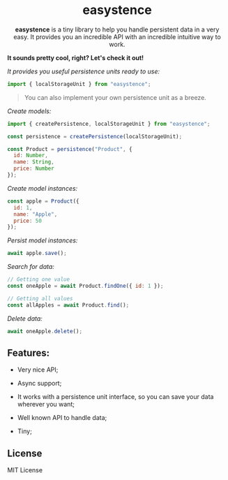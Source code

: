 <h1 align="center">easystence</h1>

<p align="center">
  <b>easystence</b> is a tiny library to help you handle persistent data in a
  very easy. It provides you an incredible API with an incredible intuitive way
  to work.
</p>

**It sounds pretty cool, right? Let's check it out!**

_It provides you useful persistence units ready to use:_

```javascript
import { localStorageUnit } from "easystence";
```

> You can also implement your own persistence unit as a breeze.

_Create models:_

```javascript
import { createPersistence, localStorageUnit } from "easystence";

const persistence = createPersistence(localStorageUnit);

const Product = persistence("Product", {
  id: Number,
  name: String,
  price: Number
});
```

_Create model instances:_

```javascript
const apple = Product({
  id: 1,
  name: "Apple",
  price: 50
});
```

_Persist model instances:_

```javascript
await apple.save();
```

_Search for data:_

```javascript
// Getting one value
const oneApple = await Product.findOne({ id: 1 });

// Getting all values
const allApples = await Product.find();
```

_Delete data:_

```javascript
await oneApple.delete();
```

## Features:

- Very nice API;

- Async support;

- It works with a persistence unit interface, so you can save your data wherever
  you want;

- Well known API to handle data;

- Tiny;

## License

MIT License
